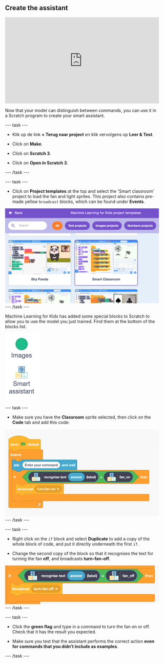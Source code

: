 ## Create the assistant

<html>
  <div style="position: relative; overflow: hidden; padding-top: 56.25%;">
    <iframe style="position: absolute; top: 0; left: 0; right: 0; width: 100%; height: 100%; border: none;" src="https://www.youtube.com/embed/R3e8nX4vKXo?rel=0&cc_load_policy=1" allowfullscreen allow="accelerometer; autoplay; clipboard-write; encrypted-media; gyroscope; picture-in-picture; web-share"></iframe>
  </div>
</html>

Now that your model can distinguish between commands, you can use it in a Scratch program to create your smart assistant.

\--- task ---

- Klik op de link **< Terug naar project** en klik vervolgens op **Leer & Test**.

- Click on **Make**.

- Click on **Scratch 3**.

- Click on **Open in Scratch 3**.

\--- /task ---

\--- task ---

- Click on **Project templates** at the top and select the 'Smart classroom' project to load the fan and light sprites. This project also contains pre-made yellow `broadcast` blocks, which can be found under **Events**.

![Smart classroom project is selected in the Scratch templates](images/smart-classroom.png)
\--- /task ---

Machine Learning for Kids has added some special blocks to Scratch to allow you to use the model you just trained. Find them at the bottom of the blocks list.

![New 'smart assistant' blocks shown in the menu underneath Images](images/new-blocks-menu.png)

\--- task ---

- Make sure you have the **Classroom** sprite selected, then click on the **Code** tab and add this code:

![New scratch code: when flag clicked, forever, ask 'enter your command' and wait. If recognise text (answer) label = fan on, then broadcast turn-fan-on ](images/turn-fan-on.png)
\--- /task ---

\--- task ---

- Right click on the `if` block and select **Duplicate** to add a copy of the whole block of code, and put it directly underneath the first `if`.

- Change the second copy of the block so that it recognises the text for turning the fan **off**, and broadcasts **turn-fan-off**.

![New scratch code: If recognise text (answer) label = fan off, then broadcast turn-fan-off](images/turn-fan-off.png)
\--- /task ---

\--- task ---

- Click the **green flag** and type in a command to turn the fan on or off. Check that it has the result you expected.

- Make sure you test that the assistant performs the correct action **even for commands that you didn’t include as examples**.

\--- /task ---
